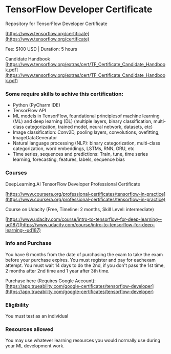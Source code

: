# TensorFlow Developer Certificate
Repository for TensorFlow Developer Certificate 

[https://www.tensorflow.org/certificate](https://www.tensorflow.org/certificate)

Fee: $100 USD | Duration: 5 hours 

Candidate Handbook
[https://www.tensorflow.org/extras/cert/TF_Certificate_Candidate_Handbook.pdf](https://www.tensorflow.org/extras/cert/TF_Certificate_Candidate_Handbook.pdf)

### Some require skills to achive this certification: 

* Python (PyCharm IDE) 
* TensorFlow API
* ML models in TensorFlow, foundational principlesof machine learning (ML) and deep learning (DL) (multiple layers, binary classification, multi-class categorization, trained model, neural network, datasets, etc) 
* Image classification: Conv2D, pooling layers, convolutions, ovefitting, ImageDataGenerator
* Natural language processing (NLP): binary categorization, multi-class categorization, word embeddings, LSTMs, RNN, GRU, etc
* Time series, sequences and predictions: Train, tune, time series learning, forecasting, features, labels, sequence bias

### Courses
DeepLearning.AI TensorFlow Developer Professional Certificate

[https://www.coursera.org/professional-certificates/tensorflow-in-practice](https://www.coursera.org/professional-certificates/tensorflow-in-practice)

Course on Udacity (Free, Timeline: 2 months, Skill Level: intermediate)

[https://www.udacity.com/course/intro-to-tensorflow-for-deep-learning--ud187](https://www.udacity.com/course/intro-to-tensorflow-for-deep-learning--ud187)


### Info and Purchase

You have 6 months from the date of purchasing the exam to take the exam before your purchase expires.
You must register and pay for eachexam attempt. You must wait 14 days to do the 2nd, if you don't pass the 1st time, 2 months after 2nd time and 1 year after 3th time.

Purchase here (Requires Google Account): 
[https://app.trueability.com/google-certificates/tensorflow-developer](https://app.trueability.com/google-certificates/tensorflow-developer)

### Eligibility
You must test as an individual

### Resources allowed
You may use whatever learning resources you would normally use during your ML development work.
